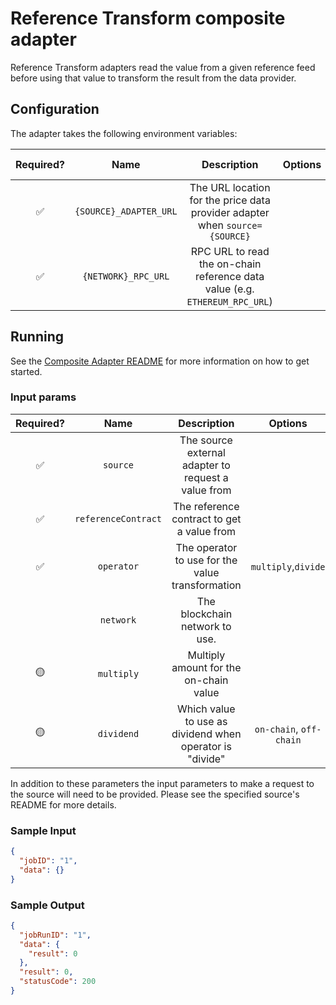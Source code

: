 # Reference Transform composite adapter

Reference Transform adapters read the value from a given reference feed before using that value to transform the result from the data provider.

## Configuration

The adapter takes the following environment variables:

| Required? |          Name          |                                 Description                                 | Options | Defaults to  |
| :-------: | :--------------------: | :-------------------------------------------------------------------------: | :-----: | :----------: |
|    ✅     | `{SOURCE}_ADAPTER_URL` | The URL location for the price data provider adapter when `source={SOURCE}` |         |              |
|    ✅     |  `{NETWORK}_RPC_URL`   | RPC URL to read the on-chain reference data value (e.g. `ETHEREUM_RPC_URL`) |         | `"ETHEREUM"` |

## Running

See the [Composite Adapter README](../README.md) for more information on how to get started.

### Input params

| Required? |        Name         |                       Description                        |         Options         | Defaults to  |
| :-------: | :-----------------: | :------------------------------------------------------: | :---------------------: | :----------: |
|    ✅     |      `source`       |   The source external adapter to request a value from    |                         |              |
|    ✅     | `referenceContract` |        The reference contract to get a value from        |                         |              |
|    ✅     |     `operator`      |     The operator to use for the value transformation     |   `multiply`,`divide`   |              |
|           |      `network`      |              The blockchain network to use.              |                         | `'ETHEREUM'` |
|    🟡     |     `multiply`      |          Multiply amount for the on-chain value          |                         |  100000000   |
|    🟡     |     `dividend`      | Which value to use as dividend when operator is "divide" | `on-chain`, `off-chain` | `off-chain`  |

In addition to these parameters the input parameters to make a request to the source will need to be provided. Please see the specified source's README for more details.

### Sample Input

```json
{
  "jobID": "1",
  "data": {}
}
```

### Sample Output

```json
{
  "jobRunID": "1",
  "data": {
    "result": 0
  },
  "result": 0,
  "statusCode": 200
}
```
